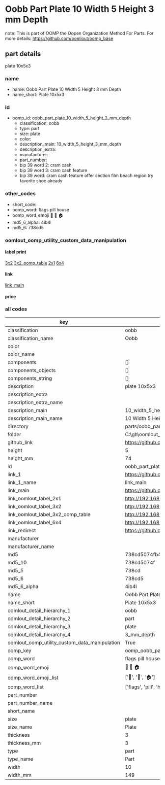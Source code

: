 # Oobb Part Plate 10 Width 5 Height 3 mm Depth  

note: This is part of OOMP the Oopen Organization Method For Parts. For more details: https://github.com/oomlout/oomp_base

##  part details
  



plate 10x5x3



### name
* name: Oobb Part Plate 10 Width 5 Height 3 mm Depth
* name_short: Plate 10x5x3 
### id
* oomp_id: oobb_part_plate_10_width_5_height_3_mm_depth
  * classification: oobb
  * type: part
  * size: plate
  * color: 
  * description_main: 10_width_5_height_3_mm_depth
  * description_extra: 
  * manufacturer: 
  * part_number: 
  * bip 39 word 2: cram cash
  * bip 39 word 3: cram cash feature
  * bip 39 word: cram cash feature offer section film beach region try favorite shoe already

### other_codes
* short_code: 
* oomp_word: flags pill house
* oomp_word_emoji :flags: :pill: :house:
* md5_6_alpha: 4ib4l
* md5_6: 738cd5






### oomlout_oomp_utility_custom_data_manipulation
#### label print
[3x2](http://192.168.1.245:1112/?label=oomp%204ib4l)
[3x2_oomp_table](http://192.168.1.108:1112/?label=oomp%204ib4l)
[2x1](http://192.168.1.242:1112/?label=oomp%204ib4l)
[6x4](http://192.168.1.55:1112/?label=oomp%204ib4l)    

#### link

[link_main](https://github.com/oomlout/oomlout_oobb_version_4_generated_parts/tree/main/navigation_oomp/oobb/part/plate/10_width_5_height_3_mm_depth/part)                              

#### price







### all codes 
| key | value |  
| --- | --- |  
| classification | oobb |  
| classification_name | Oobb |  
| color |  |  
| color_name |  |  
| components | [] |  
| components_objects | [] |  
| components_string | [] |  
| description | plate 10x5x3 |  
| description_extra |  |  
| description_extra_name |  |  
| description_main | 10_width_5_height_3_mm_depth |  
| description_main_name | 10 Width 5 Height 3 mm Depth |  
| directory | parts/oobb_part_plate_10_width_5_height_3_mm_depth |  
| folder | C:\gh\oomlout_oobb_version_4_generated_parts\parts\oobb_part_plate_10_width_5_height_3_mm_depth |  
| github_link | https://github.com/oomlout/oomlout_oomp_part_src/tree/main/parts/oobb_part_plate_10_width_5_height_3_mm_depth |  
| height | 5 |  
| height_mm | 74 |  
| id | oobb_part_plate_10_width_5_height_3_mm_depth |  
| link_1 | https://github.com/oomlout/oomlout_oobb_version_4_generated_parts/tree/main/navigation_oomp/oobb/part/plate/10_width_5_height_3_mm_depth/part |  
| link_1_name | link_main |  
| link_main | https://github.com/oomlout/oomlout_oobb_version_4_generated_parts/tree/main/navigation_oomp/oobb/part/plate/10_width_5_height_3_mm_depth/part |  
| link_oomlout_label_2x1 | http://192.168.1.242:1112/?label=oomp%204ib4l |  
| link_oomlout_label_3x2 | http://192.168.1.245:1112/?label=oomp%204ib4l |  
| link_oomlout_label_3x2_oomp_table | http://192.168.1.108:1112/?label=oomp%204ib4l |  
| link_oomlout_label_6x4 | http://192.168.1.55:1112/?label=oomp%204ib4l |  
| link_redirect | https://github.com/oomlout/oomlout_oobb_version_4_generated_parts/tree/main/parts/oobb_plate_10_05_03 |  
| manufacturer |  |  
| manufacturer_name |  |  
| md5 | 738cd5074fb4826d59615996a848d191 |  
| md5_10 | 738cd5074f |  
| md5_5 | 738cd |  
| md5_6 | 738cd5 |  
| md5_6_alpha | 4ib4l |  
| name | Oobb Part Plate 10 Width 5 Height 3 mm Depth |  
| name_short | Plate 10x5x3  |  
| oomlout_detail_hierarchy_1 | oobb |  
| oomlout_detail_hierarchy_2 | part |  
| oomlout_detail_hierarchy_3 | plate |  
| oomlout_detail_hierarchy_4 | 3_mm_depth |  
| oomlout_oomp_utility_custom_data_manipulation | True |  
| oomp_key | oomp_oobb_part_plate_10_width_5_height_3_mm_depth |  
| oomp_word | flags pill house |  
| oomp_word_emoji | :flags: :pill: :house: |  
| oomp_word_emoji_list | [':flags:', ':pill:', ':house:'] |  
| oomp_word_list | ['flags', 'pill', 'house'] |  
| part_number |  |  
| part_number_name |  |  
| short_name |  |  
| size | plate |  
| size_name | Plate |  
| thickness | 3 |  
| thickness_mm | 3 |  
| type | part |  
| type_name | Part |  
| width | 10 |  
| width_mm | 149 |  
